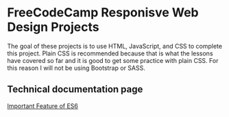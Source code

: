 # FreeCodeCamp Responisve Web Design Projects

The goal of these projects is to use HTML, JavaScript, and CSS to complete this project. Plain CSS is recommended because that is what the lessons have covered so far and it is good to get some practice with plain CSS. For this reason I will not be using Bootstrap or SASS.

## Technical documentation page
[Important Feature of ES6](https://iccir919.github.io/fcc-responsive-web-design-projects/technical-documentation-page/)

